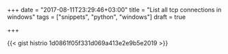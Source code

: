 +++
date = "2017-08-11T23:29:46+03:00"
title = "List all tcp connections in windows"
tags = ["snippets", "python", "windows"]
draft = true

+++

{{< gist histrio 1d0861f05f331d069a413e2e9b5e2019 >}}
